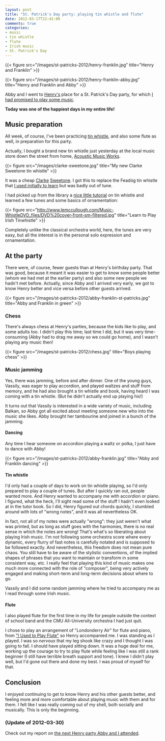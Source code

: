 ```yaml
---
layout: post
title: "St. Patrick's Day party: playing tin whistle and flute"
date: 2012-03-17T22:41:00
comments: true
categories: 
- music
- tin whistle
- flute
- Irish music
- St. Patrick's Day
---
```

{{< figure src="/images/st-patricks-2012/henry-franklin.jpg" title="Henry and Franklin" >}}

{{< figure src="/images/st-patricks-2012/henry-franklin-abby.jpg" title="Henry and Franklin and Abby" >}}

Abby and I went to [Henry's](/blog/2012/01/27/a-new-friends-very-musical-birthday-party-changed-my-life/) place for a St. Patrick's Day party, for which [I had promised to play some music](/blog/2012/03/12/quitting-the-cmu-all-university-orchestra-one-of-the-hardest-decisions-in-my-life/).

**Today was one of the happiest days in my entire life!**

<!--more-->

## Music preparation

All week, of course, I've been practicing [tin whistle](/blog/2012/03/12/quitting-the-cmu-all-university-orchestra-one-of-the-hardest-decisions-in-my-life/), and also some flute as well, in preparation for this party.

Actually, I bought a brand new tin whistle just yesterday at the local music store down the street from home, [Acoustic Music Works](http://www.acousticmusicworks.com/).

{{< figure src="/images/clarke-sweetone.jpg" title="My new Clarke Sweetone tin whistle" >}}

It was a cheap [Clarke](http://www.clarketinwhistle.com/) [Sweetone](http://www.clarketinwhistle.com/products/sweetone-tin-whistle.aspx). I got this to replace the Feadóg tin whistle that [I used initially to learn](/blog/2011/12/11/learning-another-instrument-the-tin-whistle/) but was badly out of tune.

I had picked up from the library a [nice little tutorial](http://www.lemccullough.com/Music-WhistleDVD.html) on tin whistle and learned a few tunes and some basics of ornamentation:

{{< figure src="http://www.lemccullough.com/Music-WhistleDVD_files/DVD%20cover-front-sm-filtered.jpg" title="Learn to Play Irish Tinwhistle" >}}

Completely unlike the classical orchestra world, here, the tunes are very easy, but all the interest is in the personal solo expression and ornamentation.

## At the party

There were, of course, fewer guests than at Henry's birthday party. That was good, because it meant it was easier to get to know some people better (whom we had met at the earlier party) and also some new people we hadn't met before. Actually, since Abby and I arrived very early, we got to know Henry better and vice versa before other guests arrived.

{{< figure src="/images/st-patricks-2012/abby-franklin-st-patricks.jpg" title="Abby and Franklin in green" >}}

### Chess

There's always chess at Henry's parties, because the kids like to play, and some adults too. I didn't play this time; last time I did, but it was very time-consuming (Abby had to drag me away so we could go home), and I wasn't playing any music then!

{{< figure src="/images/st-patricks-2012/chess.jpg" title="Boys playing chess" >}}

### Music jamming

Yes, there was jamming, before and after dinner. One of the young guys, Vassily, was eager to play accordion, and played waltzes and stuff from memory, and he had also brought a tin whistle and book, having heard I was coming with a tin whistle. (But he didn't actually end up playing his!)

It turns out that Vassily is interested in a wide variety of music, including Balkan, so Abby got all excited about meeting someone new who into the music she likes. Abby brought her tambourine and joined in a bunch of the jamming.

#### Dancing

Any time I hear someone on accordion playing a waltz or polka, I just have to dance with Abby!

{{< figure src="/images/st-patricks-2012/abby-franklin.jpg" title="Abby and Franklin dancing" >}}

#### Tin whistle

I'd only had a couple of days to work on tin whistle playing, so I'd only prepared to play a couple of tunes. But after I quickly ran out, people wanted more. And Henry wanted to accompany me with accordion or piano. I figured, what the heck, I'll sight read some of the stuff I hadn't even looked at in the tutor book. So I did, Henry figured out chords quickly, I stumbled around with lots of "wrong notes", and it was all nevertheless OK.

In fact, not all of my notes were actually "wrong": they just weren't what was printed, but as long as stuff goes with the harmonies, there is no real sense in which the notes are wrong! That's what's so liberating about playing Irish music. I'm not following some orchestra score where every dynamic, every flurry of fast notes is carefully notated and is supposed to be followed exactly. And nevertheless, this freedom does not mean pure chaos. You still have to be aware of the stylistic conventions, of the implied shapes of phrases that you want to maintain or transform in some consistent way, etc. I really feel that playing this kind of music makes one much more connected with the role of "composer", being very actively engaged and making short-term and long-term decisions about where to go.

Vassily and I did some random jamming where he tried to accompany me as I read through some Irish music.

#### Flute

I also played flute for the first time in my life for people outside the context of school band and the CMU All-University orchestra I had just quit.

I chose to play an arrangement of "Londonderry Air" for flute and piano, from ["I Used to Play Flute"](/blog/2011/12/20/much-progress-playing-flute/) so Henry accompanied me. I was standing as I played. I was so *nervous* that my leg shook like crazy and I thought I was going to fall. I should have played sitting down. It was a huge deal for me, working up the courage to try to play flute while feeling like I was still a rank beginner (I still have terrible breath support and tone). I knew I didn't play well, but I'd gone out there and done my best. I was proud of myself for that.

## Conclusion

I enjoyed continuing to get to know Henry and his other guests better, and feeling more and more comfortable about playing music with them and for them. I felt like I was really coming out of my shell, both socially and musically. This is only the beginning.

### (Update of 2012-03-30)

Check out my report on [the next Henry party Abby and I attended](/blog/2012/03/30/a-delayed-st-patricks-day-party-playing-tin-whistle-and-alto-recorder/).
